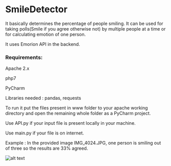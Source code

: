 # SmileDetector

It basically determines the percentage of people smiling. It can be used for taking polls(Smile if you agree otherwise not) by 
multiple people at a time or for calculating emotion of one person.

It uses Emorion API in the backend.

### Requirements:

Apache 2.x

php7

PyCharm

Libraries needed : pandas, requests

To run it put the files present in www folder to your apache working directory and open the remaining whole folder as a PyCharm project.

Use API.py if your input file is present locally in your machine.

Use main.py if your file is on internet.

Example : In the provided image IMG_4024.JPG, one person is smiling out of three so the results are 33% agreed.

![alt text](https://github.com/kprem193/SmileDetector/blob/master/IMG_4025.JPG)
